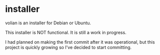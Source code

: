 # installer
volian is an installer for Debian or Ubuntu.

This installer is NOT functional. It is still a work in progress.

I had planned on making the first commit after it was operational, but this project is quickly growing so I've decided to start committing.
